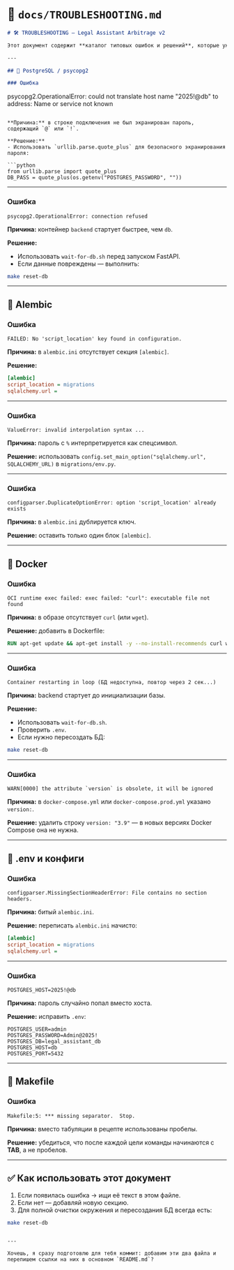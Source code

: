 # 📄 `docs/TROUBLESHOOTING.md`

```markdown
# 🛠 TROUBLESHOOTING — Legal Assistant Arbitrage v2

Этот документ содержит **каталог типовых ошибок и решений**, которые уже встречались при разработке и деплое проекта.

---

## 🐘 PostgreSQL / psycopg2

### Ошибка

````

psycopg2.OperationalError: could not translate host name "2025!@db" to address: Name or service not known

````

**Причина:** в строке подключения не был экранирован пароль, содержащий `@` или `!`.

**Решение:**
- Использовать `urllib.parse.quote_plus` для безопасного экранирования пароля:

```python
from urllib.parse import quote_plus
DB_PASS = quote_plus(os.getenv("POSTGRES_PASSWORD", ""))
````

---

### Ошибка

```
psycopg2.OperationalError: connection refused
```

**Причина:** контейнер `backend` стартует быстрее, чем `db`.

**Решение:**

* Использовать `wait-for-db.sh` перед запуском FastAPI.
* Если данные повреждены — выполнить:

```bash
make reset-db
```

---

## 📜 Alembic

### Ошибка

```
FAILED: No 'script_location' key found in configuration.
```

**Причина:** в `alembic.ini` отсутствует секция `[alembic]`.

**Решение:**

```ini
[alembic]
script_location = migrations
sqlalchemy.url =
```

---

### Ошибка

```
ValueError: invalid interpolation syntax ...
```

**Причина:** пароль с `%` интерпретируется как спецсимвол.

**Решение:** использовать `config.set_main_option("sqlalchemy.url", SQLALCHEMY_URL)` в `migrations/env.py`.

---

### Ошибка

```
configparser.DuplicateOptionError: option 'script_location' already exists
```

**Причина:** в `alembic.ini` дублируется ключ.

**Решение:** оставить только один блок `[alembic]`.

---

## 🐳 Docker

### Ошибка

```
OCI runtime exec failed: exec failed: "curl": executable file not found
```

**Причина:** в образе отсутствует `curl` (или `wget`).

**Решение:** добавить в Dockerfile:

```dockerfile
RUN apt-get update && apt-get install -y --no-install-recommends curl wget netcat-openbsd
```

---

### Ошибка

```
Container restarting in loop (БД недоступна, повтор через 2 сек...)
```

**Причина:** backend стартует до инициализации базы.

**Решение:**

* Использовать `wait-for-db.sh`.
* Проверить `.env`.
* Если нужно пересоздать БД:

```bash
make reset-db
```

---

### Ошибка

```
WARN[0000] the attribute `version` is obsolete, it will be ignored
```

**Причина:** в `docker-compose.yml` или `docker-compose.prod.yml` указано `version:`.

**Решение:** удалить строку `version: "3.9"` — в новых версиях Docker Compose она не нужна.

---

## 🔐 .env и конфиги

### Ошибка

```
configparser.MissingSectionHeaderError: File contains no section headers.
```

**Причина:** битый `alembic.ini`.

**Решение:** переписать `alembic.ini` начисто:

```ini
[alembic]
script_location = migrations
sqlalchemy.url =
```

---

### Ошибка

```
POSTGRES_HOST=2025!@db
```

**Причина:** пароль случайно попал вместо хоста.

**Решение:** исправить `.env`:

```dotenv
POSTGRES_USER=admin
POSTGRES_PASSWORD=Admin@2025!
POSTGRES_DB=legal_assistant_db
POSTGRES_HOST=db
POSTGRES_PORT=5432
```

---

## 📄 Makefile

### Ошибка

```
Makefile:5: *** missing separator.  Stop.
```

**Причина:** вместо табуляции в рецепте использованы пробелы.

**Решение:** убедиться, что после каждой цели команды начинаются с **TAB**, а не пробелов.

---

## ✅ Как использовать этот документ

1. Если появилась ошибка → ищи её текст в этом файле.
2. Если нет — добавляй новую секцию.
3. Для полной очистки окружения и пересоздания БД всегда есть:

```bash
make reset-db
```

```

---

Хочешь, я сразу подготовлю для тебя коммит: добавим эти два файла и перепишем ссылки на них в основном `README.md`?
```
